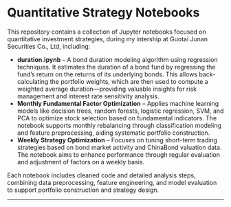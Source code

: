 # Quantitative Strategy Notebooks

This repository contains a collection of Jupyter notebooks focused on quantitative investment strategies, during my intership at Guotai Junan Securities Co., Ltd, including:

- **duration.ipynb** – A bond duration modeling algorithm using regression techniques. It estimates the duration of a bond fund by regressing the fund’s return on the returns of its underlying bonds. This allows back-calculating the portfolio weights, which are then used to compute a weighted average duration—providing valuable insights for risk management and interest rate sensitivity analysis.
- **Monthly Fundamental Factor Optimization** – Applies machine learning models like decision trees, random forests, logistic regression, SVM, and PCA to optimize stock selection based on fundamental indicators. The notebook supports monthly rebalancing through classification modeling and feature preprocessing, aiding systematic portfolio construction.
- **Weekly Strategy Optimization** – Focuses on tuning short-term trading strategies based on bond market activity and ChinaBond valuation data. The notebook aims to enhance performance through regular evaluation and adjustment of factors on a weekly basis.

Each notebook includes cleaned code and detailed analysis steps, combining data preprocessing, feature engineering, and model evaluation to support portfolio construction and strategy design.

---
